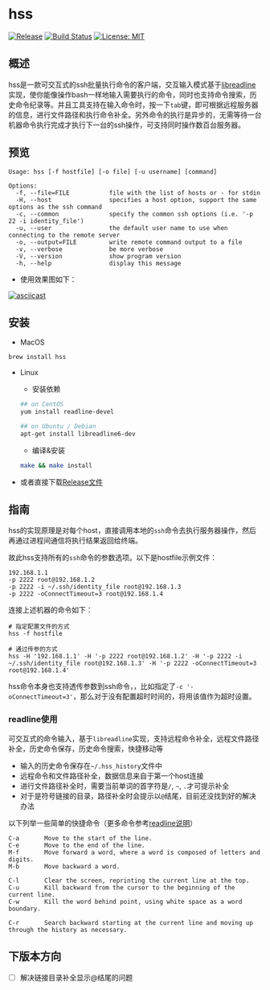 # hss

[![Release](http://github-release-version.herokuapp.com/github/six-ddc/hss/release.svg?style=flat)](https://github.com/six-ddc/hss/releases/latest)
[![Build Status](https://travis-ci.org/six-ddc/hss.svg?branch=master)](https://travis-ci.org/six-ddc/hss)
[![License: MIT](https://img.shields.io/badge/License-MIT-green.svg)](https://opensource.org/licenses/MIT)

## 概述

hss是一款可交互式的ssh批量执行命令的客户端，交互输入模式基于[libreadline](https://cnswww.cns.cwru.edu/php/chet/readline/rltop.html)实现，使你能像操作bash一样地输入需要执行的命令，同时也支持命令搜索，历史命令纪录等。并且工具支持在输入命令时，按一下`tab`键，即可根据远程服务器的信息，进行文件路径和执行命令补全。另外命令的执行是异步的，无需等待一台机器命令执行完成才执行下一台的ssh操作，可支持同时操作数百台服务器。

## 预览

```
Usage: hss [-f hostfile] [-o file] [-u username] [command]

Options:
  -f, --file=FILE           file with the list of hosts or - for stdin
  -H, --host                specifies a host option, support the same options as the ssh command
  -c, --common              specify the common ssh options (i.e. '-p 22 -i identity_file')
  -u, --user                the default user name to use when connecting to the remote server
  -o, --output=FILE         write remote command output to a file
  -v, --verbose             be more verbose
  -V, --version             show program version
  -h, --help                display this message
```

* 使用效果图如下：

[![asciicast](https://asciinema.org/a/78W5h0su6C5M8pafyqkUfBaTv.png)](https://asciinema.org/a/78W5h0su6C5M8pafyqkUfBaTv)

## 安装

* MacOS

```bash
brew install hss
```

* Linux

    * 安装依赖

    ```bash
    ## on CentOS
    yum install readline-devel

    ## on Ubuntu / Debian 
    apt-get install libreadline6-dev
    ```

    * 编译&安装

    ```bash
    make && make install
    ```

* 或者直接下载[Release文件](https://github.com/six-ddc/hss/releases)

## 指南

hss的实现原理是对每个host，直接调用本地的`ssh`命令去执行服务器操作，然后再通过进程间通信将执行结果返回给终端。

故此hss支持所有的`ssh`命令的参数选项。以下是hostfile示例文件：

```
192.168.1.1
-p 2222 root@192.168.1.2
-p 2222 -i ~/.ssh/identity_file root@192.168.1.3
-p 2222 -oConnectTimeout=3 root@192.168.1.4
```

连接上述机器的命令如下：

```
# 指定配置文件的方式
hss -f hostfile

# 通过传参的方式
hss -H '192.168.1.1' -H '-p 2222 root@192.168.1.2' -H '-p 2222 -i ~/.ssh/identity_file root@192.168.1.3' -H '-p 2222 -oConnectTimeout=3 root@192.168.1.4'
```

hss命令本身也支持透传参数到ssh命令，，比如指定了`-c '-oConnectTimeout=3'`，那么对于没有配置超时时间的，将用该值作为超时设置。

### readline使用

可交互式的命令输入，基于`libreadline`实现，支持远程命令补全，远程文件路径补全，历史命令保存，历史命令搜索，快捷移动等

* 输入的历史命令保存在`~/.hss_history`文件中
* 远程命令和文件路径补全，数据信息来自于第一个host连接
* 进行文件路径补全时，需要当前单词的首字符是`/`, `~`, `.`才可提示补全
* 对于是符号链接的目录，路径补全时会提示以`@`结尾，目前还没找到好的解决办法

以下列举一些简单的快捷命令（更多命令参考[readline说明](http://cnswww.cns.cwru.edu/php/chet/readline/readline.html#SEC1)）

```
C-a       Move to the start of the line.
C-e       Move to the end of the line.
M-f       Move forward a word, where a word is composed of letters and digits.
M-b       Move backward a word.

C-l       Clear the screen, reprinting the current line at the top. 
C-u       Kill backward from the cursor to the beginning of the current line.
C-w       Kill the word behind point, using white space as a word boundary.

C-r       Search backward starting at the current line and moving up through the history as necessary.
```

## 下版本方向

* [ ] 解决链接目录补全显示@结尾的问题


